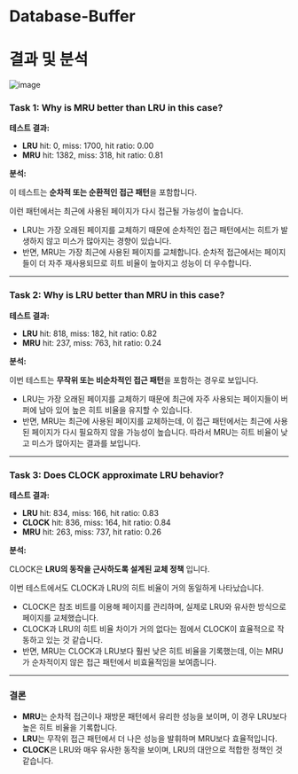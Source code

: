 # Database-Buffer

# 결과 및 분석
![image](https://github.com/user-attachments/assets/b570a678-c763-4661-ba6e-6ff0626cccec)

### Task 1: Why is MRU better than LRU in this case?

**테스트 결과:**

- **LRU** hit: 0, miss: 1700, hit ratio: 0.00
- **MRU** hit: 1382, miss: 318, hit ratio: 0.81

**분석:** 

이 테스트는 **순차적 또는 순환적인 접근 패턴**을 포함합니다. 

이런 패턴에서는 최근에 사용된 페이지가 다시 접근될 가능성이 높습니다.

- LRU는 가장 오래된 페이지를 교체하기 때문에 순차적인 접근 패턴에서는 히트가 발생하지 않고 미스가 많아지는 경향이 있습니다.
- 반면, MRU는 가장 최근에 사용된 페이지를 교체합니다. 순차적 접근에서는 페이지들이 더 자주 재사용되므로 히트 비율이 높아지고 성능이 더 우수합니다.

---

### Task 2: Why is LRU better than MRU in this case?

**테스트 결과:**

- **LRU** hit: 818, miss: 182, hit ratio: 0.82
- **MRU** hit: 237, miss: 763, hit ratio: 0.24

**분석:** 

이번 테스트는 **무작위 또는 비순차적인 접근 패턴**을 포함하는 경우로 보입니다. 

- LRU는 가장 오래된 페이지를 교체하기 때문에 최근에 자주 사용되는 페이지들이 버퍼에 남아 있어 높은 히트 비율을 유지할 수 있습니다.
- 반면, MRU는 최근에 사용된 페이지를 교체하는데, 이 접근 패턴에서는 최근에 사용된 페이지가 다시 필요하지 않을 가능성이 높습니다. 따라서 MRU는 히트 비율이 낮고 미스가 많아지는 결과를 보입니다.

---

### Task 3: Does CLOCK approximate LRU behavior?

**테스트 결과:**

- **LRU** hit: 834, miss: 166, hit ratio: 0.83
- **CLOCK** hit: 836, miss: 164, hit ratio: 0.84
- **MRU** hit: 263, miss: 737, hit ratio: 0.26

**분석:**

CLOCK은 **LRU의 동작을 근사하도록 설계된 교체 정책** 입니다. 

이번 테스트에서도 CLOCK과 LRU의 히트 비율이 거의 동일하게 나타났습니다.

- CLOCK은 참조 비트를 이용해 페이지를 관리하며, 실제로 LRU와 유사한 방식으로 페이지를 교체했습니다.
- CLOCK과 LRU의 히트 비율 차이가 거의 없다는 점에서 CLOCK이 효율적으로 작동하고 있는 것 같습니다.
- 반면, MRU는 CLOCK과 LRU보다 훨씬 낮은 히트 비율을 기록했는데, 이는 MRU가 순차적이지 않은 접근 패턴에서 비효율적임을 보여줍니다.

---

### **결론**

- **MRU**는 순차적 접근이나 재방문 패턴에서 유리한 성능을 보이며, 이 경우 LRU보다 높은 히트 비율을 기록합니다.
- **LRU**는 무작위 접근 패턴에서 더 나은 성능을 발휘하며 MRU보다 효율적입니다.
- **CLOCK**은 LRU와 매우 유사한 동작을 보이며, LRU의 대안으로 적합한 정책인 것 같습니다.

